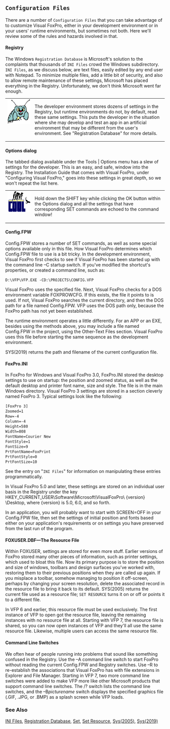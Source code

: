 ## `Configuration Files`

There are a number of `Configuration Files` that you can take advantage of to customize Visual FoxPro, either in your development environment or in your users' runtime environments, but sometimes not both. Here we'll review some of the rules and hazards involved in that.

#### Registry

The Windows `Registration Database` is Microsoft's solution to the complaints that thousands of `INI Files` crowd the Windows subdirectory. `INI Files`, as we discuss below, are text files, easily edited by any end user with Notepad. To minimize multiple files, add a little bit of security, and also to allow remote maintenance of these settings, Microsoft has placed everything in the Registry. Unfortunately, we don't think Microsoft went far enough. 

<table>
<tr>
  <td width="17%" valign="top">
<img width="95" height="78" src="bug.gif">
  </td>
  <td width="83%">
  <p>The developer environment stores dozens of settings in the Registry, but runtime environments do not, by default, read these same settings. This puts the developer in the situation where she may develop and test an app in an artificial environment that may be different from the user's environment. See &quot;Registration Database&quot; for more details.</p>
  </td>
 </tr>
</table>

#### Options dialog

The tabbed dialog available under the Tools | Options menu has a slew of settings for the developer. This is an easy, and safe, window into the Registry. The Installation Guide that comes with Visual FoxPro, under "Configuring Visual FoxPro," goes into these settings in great depth, so we won't repeat the list here.

<table>
<tr>
  <td width="17%" valign="top">
<img width="114" height="66" src="cool.gif">
  </td>
  <td width="83%">
  <p>Hold down the SHIFT key while clicking the OK button within the Options dialog and all the settings that have corresponding SET commands are echoed to the command window!</p>
  </td>
 </tr>
</table>

#### Config.FPW 

Config.FPW stores a number of SET commands, as well as some special options available only in this file. How Visual FoxPro determines which Config.FPW file to use is a bit tricky. In the development environment, Visual FoxPro first checks to see if Visual FoxPro has been started up with the command line &ndash;C startup switch. If you've modified the shortcut's properties, or created a command line, such as:

```foxpro
D:\VFP\VFP.EXE -CD:\PROJECTS\CONFIG.VFP
```
Visual FoxPro uses the specified file. Next, Visual FoxPro checks for a DOS environment variable FOXPROWCFG. If this exists, the file it points to is used. If not, Visual FoxPro searches the current directory, and then the DOS path for a file named Config.FPW. VFP uses the DOS path only, because the FoxPro path has not yet been established.

The runtime environment operates a little differently. For an APP or an EXE, besides using the methods above, you may include a file named Config.FPW in the project, using the Other-Text Files section. Visual FoxPro uses this file before starting the same sequence as the development environment.

SYS(2019) returns the path and filename of the current configuration file.

#### FoxPro.INI 

In FoxPro for Windows and Visual FoxPro 3.0, FoxPro.INI stored the desktop settings to use on startup: the position and zoomed status, as well as the default desktop and printer font name, size and style. The file is in the main Windows directory. Visual FoxPro 3 settings are stored in a section cleverly named FoxPro 3. Typical settings look like the following:

```foxpro
[FoxPro 3]
Zoomed=1
Row=-4
Column=-4
Height=580
Width=808
FontName=Courier New
FontStyle=1
FontSize=9
PrtFontName=FoxPrint
PrtFontStyle=0
PrtFontSize=10
```
See the entry on "`INI Files`" for information on manipulating these entries programmatically.

In Visual FoxPro 5.0 and later, these settings are stored on an individual user basis in the Registry under the key HKEY_CURRENT_USER\Software\Microsoft\VisualFoxPro\ \{version} \Desktop, where \{version} is 5.0, 6.0, and so forth.

In an application, you will probably want to start with SCREEN=OFF in your Config.FPW file, then set the settings of initial position and fonts based either on your application's requirements or on settings you have preserved from the last run of the program. 

#### FOXUSER.DBF&mdash;The Resource File

Within FOXUSER, settings are stored for even more stuff. Earlier versions of FoxPro stored many other pieces of information, such as printer settings, which used to bloat this file. Now its primary purpose is to store the position and size of windows, toolbars and design surfaces you've worked with, restoring them to their previous positions when they are called up again. If you misplace a toolbar, somehow managing to position it off-screen, perhaps by changing your screen resolution, delete the associated record in the resource file to bring it back to its default. SYS(2005) returns the current file used as a resource file; `SET RESOURCE` turns it on or off or points it to a different file.

In VFP 6 and earlier, this resource file must be used exclusively. The first instance of VFP to open got the resource file, leaving the remaining instances with no resource file at all. Starting with VFP 7, the resource file is shared, so you can now open instances of VFP and they'll all use the same resource file. Likewise, multiple users can access the same resource file. 

#### Command Line Switches

We often hear of people running into problems that sound like something confused in the Registry. Use the &ndash;A command line switch to start FoxPro without reading the current Config.FPW and Registry switches. Use &ndash;R to re-establish the associations that Visual FoxPro has with file extensions in Explorer and File Manager. Starting in VFP 7, two more command line switches were added to make VFP more like other Microsoft products that support command line switches. The /? switch lists the command line switches, and the &ndash;B*picturename* switch displays the specified graphics file (.GIF, .JPG, or .BMP) as a splash screen while VFP loads. 

### See Also

[INI Files](s4g301.md), [Registration Database](s4g300.md), [Set](s4g126.md), [Set Resource](s4g276.md), [Sys(2005)](s4g276.md), [Sys(2019)](s4g172.md)